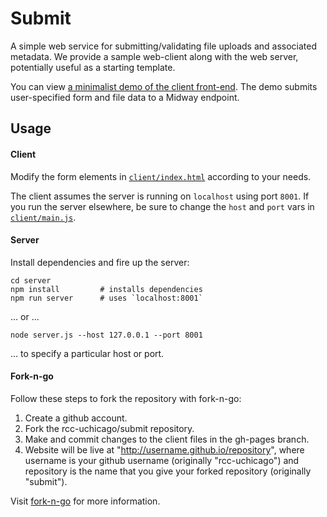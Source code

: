 # Submit

A simple web service for submitting/validating file uploads and associated
metadata.  We provide a sample web-client along with the web server,
potentially useful as a starting template.

You can view [a minimalist demo of the client front-end](http://rcc-uchicago.github.io/submit/). The demo submits user-specified form and file data to a Midway endpoint.


## Usage

#### Client

Modify the form elements in [`client/index.html`](https://github.com/rcc-uchicago/submit/blob/master/client/index.html#L40-L52) according to your needs.

The client assumes the server is running on `localhost` using port `8001`.  If
you run the server elsewhere, be sure to change the `host` and `port` vars in [`client/main.js`](https://github.com/rcc-uchicago/submit/blob/master/client/main.js#L4-5).

#### Server

Install dependencies and fire up the server:

```
cd server
npm install         # installs dependencies
npm run server      # uses `localhost:8001`
```

... or ...

```
node server.js --host 127.0.0.1 --port 8001
```

... to specify a particular host or port.

#### Fork-n-go

Follow these steps to fork the repository with fork-n-go:  
1. Create a github account.  
2. Fork the rcc-uchicago/submit repository.  
3. Make and commit changes to the client files in the gh-pages branch.  
4. Website will be live at "http://username.github.io/repository", where username is your github username (originally "rcc-uchicago") and repository is the name that you give your forked repository (originally "submit").  

Visit [fork-n-go](http://jlord.github.io/forkngo/)  for more information.
